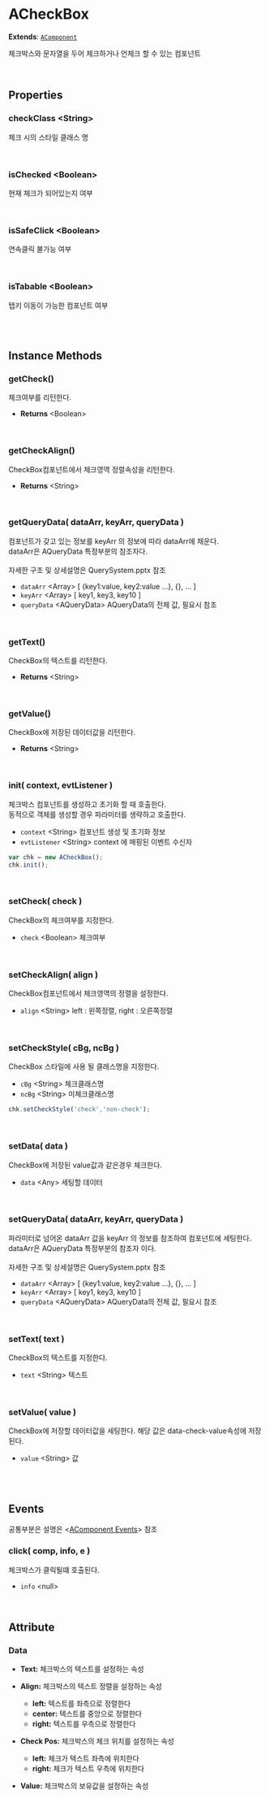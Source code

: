 # ACheckBox
**Extends**: [`AComponent`](AComponent.html#AComponent)

체크박스와 문자열을 두어 체크하거나 언체크 할 수 있는 컴포넌트

<br/>

## Properties

### checkClass \<String>
체크 시의 스타일 클래스 명

<br/>

### isChecked \<Boolean>
현재 체크가 되어있는지 여부

<br/>

### isSafeClick \<Boolean>
연속클릭 불가능 여부

<br/>

### isTabable \<Boolean>
탭키 이동이 가능한 컴포넌트 여부

<br/>
<br/>

## Instance Methods

### getCheck()

체크여부를 리턴한다.

- **Returns** \<Boolean>

<br/>

### getCheckAlign()

CheckBox컴포넌트에서 체크영역 정렬속성을 리턴한다.

- **Returns** \<String>

<br/>

### getQueryData( dataArr, keyArr, queryData )

컴포넌트가 갖고 있는 정보를 keyArr 의 정보에 따라 dataArr에 채운다.<br/>dataArr은 AQueryData 특정부분의 참조자다.<br/><br/>자세한 구조 및 상세설명은 QuerySystem.pptx 참조

- `dataArr` \<Array> [ {key1:value, key2:value ...}, {}, ... ]
- `keyArr` \<Array> [ key1, key3, key10 ]
- `queryData` \<AQueryData> AQueryData의 전체 값, 필요시 참조

<br/>

### getText()

CheckBox의 텍스트를 리턴한다.
- **Returns** \<String>

<br/>

### getValue()

CheckBox에 저장된  데이터값을 리턴한다.

- **Returns** \<String>

<br/>

### init( context, evtListener )

체크박스 컴포넌트를 생성하고 초기화 할 때 호출한다. <br/>동적으로 객체를 생성할 경우 파라미터를 생략하고 호출한다.

- `context` \<String> 컴포넌트 생성 및 초기화 정보
- `evtListener` \<String> context 에 매핑된 이벤트 수신자

```js
var chk = new ACheckBox();
chk.init();
```

<br/>

### setCheck( check )

CheckBox의 체크여부를 지정한다.

- `check` \<Boolean> 체크여부

<br/>

### setCheckAlign( align )

CheckBox컴포넌트에서 체크영역의 정렬을 설정한다.

- `align` \<String> left : 왼쪽정렬, right : 오른쪽정렬

<br/>

### setCheckStyle( cBg, ncBg )

CheckBox 스타일에 사용 될 클래스명을 지정한다.

- `cBg` \<String> 체크클래스명
- `ncBg` \<String> 미체크클래스명

```js
chk.setCheckStyle('check','non-check');
```

<br/>

### setData( data )
CheckBox에 저장된 value값과 같은경우 체크한다.

- `data` \<Any> 세팅할 데이터

<br/>

### setQueryData( dataArr, keyArr, queryData )

파라미터로 넘어온 dataArr 값을 keyArr 의 정보를 참조하여 컴포넌트에 세팅한다. <br/>dataArr은 AQueryData 특정부분의 참조자 이다.<br/><br/>자세한 구조 및 상세설명은 QuerySystem.pptx 참조


- `dataArr` \<Array> [ {key1:value, key2:value ...}, {}, ... ]
- `keyArr` \<Array> [ key1, key3, key10 ]
- `queryData` \<AQueryData> AQueryData의 전체 값, 필요시 참조

<br/>

### setText( text )

CheckBox의 텍스트를 지정한다.

- `text` \<String> 텍스트

<br/>

### setValue( value )

CheckBox에 저장할  데이터값을 세팅한다. 해당 값은 data-check-value속성에 저장된다.

- `value` \<String> 값

<br/>
<br/>

## Events

공통부분은 설명은 \<[AComponent Events](AComponent.html#-Events)> 참조

### click( comp, info, e )

체크박스가 클릭될떄 호출된다.

- `info` \<null>

<br/>

## Attribute

### Data  

- **Text:** 체크박스의 텍스트를 설정하는 속성
- **Align:** 체크박스의 텍스트 정렬을 설정하는 속성
    * **left:** 텍스트를 좌측으로 정렬한다
    * **center:** 텍스트를 중앙으로 정렬한다
    * **right:** 텍스트를 우측으로 정렬한다

- **Check Pos:** 체크박스의 체크 위치를 설정하는 속성
    * **left:** 체크가 텍스트 좌측에 위치한다
    * **right:** 체크가 텍스트 우측에 위치한다
    
- **Value:** 체크박스의 보유값을 설정하는 속성
